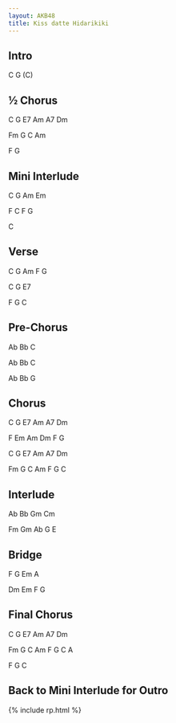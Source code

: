 ```yaml
---
layout: AKB48
title: Kiss datte Hidarikiki
---
```

## Intro 
C G (C) 

## ½ Chorus 
C G E7 Am A7 Dm 

Fm G C Am 

F G 

## Mini Interlude 
C G Am Em 

F C F G 

C 

## Verse 
C G Am F G 

C G E7 

F G C 

## Pre-Chorus 
Ab Bb C 

Ab Bb C 

Ab Bb G 

## Chorus 
C G E7 Am A7 Dm 

F Em Am Dm F G 

C G E7 Am A7 Dm 

Fm G C Am F G C 

## Interlude 
Ab Bb Gm Cm 

Fm Gm Ab G E 

## Bridge 
F G Em A 

Dm Em F G 

## Final Chorus 
C G E7 Am A7 Dm 

Fm G C Am F G C A 

F G C 

## Back to Mini Interlude for Outro 

{% include rp.html %}
